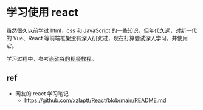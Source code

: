 # 学习使用 react

虽然很久以前学过 html，css 和 JavaScript 的一些知识，但年代久远，对新一代的 Vue、React 等前端框架没有深入研究过，现在打算尝试深入学习，并使用它。

学习过程中，参考[尚硅谷的视频教程](https://www.bilibili.com/video/BV1wy4y1D7JT)。

## ref

- 网友的 react 学习笔记
  - https://github.com/xzlaptt/React/blob/main/README.md
